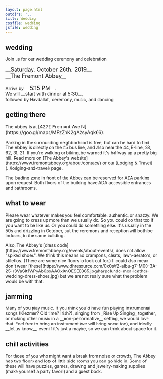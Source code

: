 ```yaml
---
layout: page.html
outdirs: '..'
title: Wedding
cssfile: wedding
jsfile: wedding
---
```

<div class='wedding clearfix fadeygreen'>
<h2>wedding</h2>
<p>Join us for our wedding ceremony and celebration</p>
<span style='font-size:1.3em;'>__Saturday, October 26th, 2019__<br>__The Fremont Abbey__</span>
<br><br>Arrive by <span style='font-size:1.3em;'>__5:15 PM__</span>.<br>We will <span style='font-size:1.1em;'>__start with dinner at 5:30__</span>,<br>followed by Havdallah, ceremony, music, and dancing.
</div>

<div class='info fadeygreen'>
<h2>getting there</h2>
<p>The Abbey is at <span style='font-size:1.1em;'>[4272 Fremont Ave N](https://goo.gl/maps/MFzZhK2gA2syAqk66)</span>.</p>
<p>Parking in the surrounding neighborhood is free, but can be hard to find. The Abbey is directly on the #5 bus line, and also near the 44, E-line, 28, 62, 31, 21. If you're walking or biking, be warned it's halfway up a pretty big hill. Read more on [The Abbey's website](https://www.fremontabbey.org/about/contact/) or our [Lodging &amp; Travel](../lodging-and-travel) page.</p>
<p>The loading zone in front of the Abbey can be reserved for ADA parking upon request. Both floors of the building have ADA accessible entrances and bathrooms.
</p>
</div>

<div class='info fadeygreen'>
<h2>what to wear</h2>
<p>Please wear whatever makes you feel comfortable, authentic, or snazzy. We are going to dress up more than we usually do. So you could do that too if you want to be like us. Or you could do something else. It's usually in the 50s and drizzling in October, but the ceremony and reception will both be indoors, in the same building.</p>
<p>Also, The Abbey's [dress code](https://www.fremontabbey.org/events/about-events/) does not allow "spiked shoes". We think this means no crampons, cleats, lawn-aerators, or stilettos. (There are some nice floors to look out for.) It could also mean don't wear [these](https://www.dhresource.com/0x0s/f2-albu-g7-M00-3A-25-rBVaSlt1WPyAb6poAAGxKnOESEE365.jpg/harpelunde-men-leather-wedding-dress-shoes.jpg) but we are not really sure what the problem would be with that.</p>
</div>

<div class='info fadeygreen'>
<h2>jamming</h2>
<p>Many of you play music. If you think you'd have fun playing instrumental songs (Klezmer? Old time? Irish?), singing from _Rise Up Singing_ together, or making other music in a __non-performative__ setting, we would love that. Feel free to bring an instrument (we will bring some too), and ideally __let us know__, even if it's just a maybe, so we can think about space for it.</p>
</div>

<div class='info fadeygreen'>
<h2>chill activities</h2>
<p>For those of you who might want a break from noise or crowds, The Abbey has two floors and lots of little side rooms you can go hide in. Some of these will have puzzles, games, drawing and jewelry-making supplies (make yourself a party favor!) and a guest book. </p>
</div>

<!-- 
Kids: Please bring your kids if you want and they want! 
Respect: be nice, yes-and, use correct pronouns. https://www.fremontabbey.org/respect/
Jobs: sign up to do something. 
--> 
